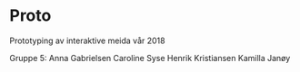 # Proto

Prototyping av interaktive meida vår 2018

Gruppe 5:
Anna Gabrielsen
Caroline Syse
Henrik Kristiansen
Kamilla Janøy
